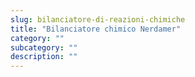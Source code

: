 ```yaml
---
slug: bilanciatore-di-reazioni-chimiche
title: "Bilanciatore chimico Nerdamer"
category: ""
subcategory: ""
description: ""
---
```



